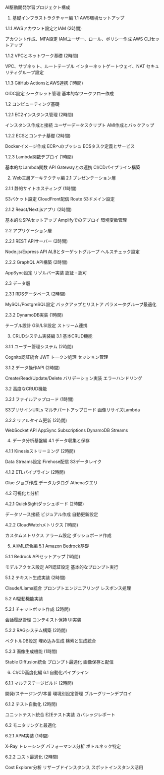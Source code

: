 AI駆動開発学習プロジェクト構成
1. 基礎インフラストラクチャー編
1.1 AWS環境セットアップ

1.1.1 AWSアカウント設定とIAM (2時間)

アカウント作成、MFA設定
IAMユーザー、ロール、ポリシー作成
AWS CLIセットアップ


1.1.2 VPCとネットワーク基礎 (2時間)

VPC、サブネット、ルートテーブル
インターネットゲートウェイ、NAT
セキュリティグループ設定


1.1.3 GitHub ActionsとAWS連携 (1時間)

OIDC設定
シークレット管理
基本的なワークフロー作成



1.2 コンピューティング基礎

1.2.1 EC2インスタンス管理 (2時間)

インスタンス作成と接続
ユーザーデータスクリプト
AMI作成とバックアップ


1.2.2 ECSとコンテナ基礎 (2時間)

Dockerイメージ作成
ECRへのプッシュ
ECSタスク定義とサービス


1.2.3 Lambda関数デプロイ (1時間)

基本的なLambda関数
API Gatewayとの連携
CI/CDパイプライン構築



2. Web三層アーキテクチャ編
2.1 プレゼンテーション層

2.1.1 静的サイトホスティング (1時間)

S3バケット設定
CloudFront配信
Route 53ドメイン設定


2.1.2 React/Next.jsアプリ (2時間)

基本的なSPAセットアップ
Amplifyでのデプロイ
環境変数管理



2.2 アプリケーション層

2.2.1 REST APIサーバー (2時間)

Node.js/Express API
ALBとターゲットグループ
ヘルスチェック設定


2.2.2 GraphQL API構築 (2時間)

AppSync設定
リゾルバー実装
認証・認可



2.3 データ層

2.3.1 RDSデータベース (2時間)

MySQL/PostgreSQL設定
バックアップとリストア
パラメータグループ最適化


2.3.2 DynamoDB実装 (1時間)

テーブル設計
GSI/LSI設定
ストリーム連携



3. CRUDシステム実装編
3.1 基本CRUD機能

3.1.1 ユーザー管理システム (2時間)

Cognito認証統合
JWT トークン処理
セッション管理


3.1.2 データ操作API (2時間)

Create/Read/Update/Delete
バリデーション実装
エラーハンドリング



3.2 高度なCRUD機能

3.2.1 ファイルアップロード (1時間)

S3プリサインURLs
マルチパートアップロード
画像リサイズLambda


3.2.2 リアルタイム更新 (2時間)

WebSocket API
AppSync Subscriptions
DynamoDB Streams



4. データ分析基盤編
4.1 データ収集と保存

4.1.1 Kinesisストリーミング (2時間)

Data Streams設定
Firehose配信
S3データレイク


4.1.2 ETLパイプライン (2時間)

Glue ジョブ作成
データカタログ
Athenaクエリ



4.2 可視化と分析

4.2.1 QuickSightダッシュボード (2時間)

データソース接続
ビジュアル作成
自動更新設定


4.2.2 CloudWatchメトリクス (1時間)

カスタムメトリクス
アラーム設定
ダッシュボード作成



5. AI/ML統合編
5.1 Amazon Bedrock基礎

5.1.1 Bedrock APIセットアップ (1時間)

モデルアクセス設定
API認証設定
基本的なプロンプト実行


5.1.2 テキスト生成実装 (2時間)

Claude/Llama統合
プロンプトエンジニアリング
レスポンス処理



5.2 AI駆動機能実装

5.2.1 チャットボット作成 (2時間)

会話履歴管理
コンテキスト保持
UI実装


5.2.2 RAGシステム構築 (2時間)

ベクトルDB設定
埋め込み生成
検索と生成統合


5.2.3 画像生成機能 (1時間)

Stable Diffusion統合
プロンプト最適化
画像保存と配信



6. CI/CD高度化編
6.1 自動化パイプライン

6.1.1 マルチステージビルド (2時間)

開発/ステージング/本番
環境別設定管理
ブルーグリーンデプロイ


6.1.2 テスト自動化 (2時間)

ユニットテスト統合
E2Eテスト実装
カバレッジレポート



6.2 モニタリングと最適化

6.2.1 APM実装 (1時間)

X-Ray トレーシング
パフォーマンス分析
ボトルネック特定


6.2.2 コスト最適化 (2時間)

Cost Explorer分析
リザーブドインスタンス
スポットインスタンス活用
